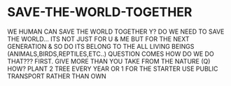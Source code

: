 # SAVE-THE-WORLD-TOGETHER
WE HUMAN CAN SAVE THE WORLD TOGETHER
Y? DO WE NEED TO SAVE THE WORLD...
ITS NOT JUST FOR U & ME BUT FOR THE NEXT GENERATION & SO DO ITS BELONG TO THE ALL LIVING BEINGS (ANIMALS,BIRDS,REPTILES,ETC..)
QUESTION COMES HOW DO WE DO THAT???
FIRST.
GIVE MORE THAN YOU TAKE FROM THE NATURE (Q) HOW? PLANT 2 TREE EVERY YEAR OR 1 FOR THE STARTER
USE PUBLIC TRANSPORT RATHER THAN OWN 


